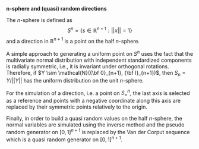 **n-sphere and (quasi) random directions**

The $n$-sphere is defined as
$$
S^n = \{s \in \mathbb{R}^{n+1} : ||x|| = 1\}
$$
and a direction in $\mathbb{R}^{n+1}$ is a point on the half $n$-sphere. 

A simple approach to generating a uniform point on $S^n$ uses the fact that the multivariate normal distribution with independent standardized components is radially symmetric, i.e., it is invariant under orthogonal rotations. Therefore, if 
$Y \sim \mathcal{N}({\bf 0}_{n+1}, {\bf I}_{n+1})$, then $S_n = Y /||Y||$ has the uniform distribution on the unit $n$-sphere. 

For the simulation of a direction, i.e. a point on $S^n_{+}$, the last axis is selected as a reference and points with a negative coordinate along this axis are replaced by their symmetric points relatively to the origin.

Finally, in order to build a quasi random values on the half $n$-sphere, the normal variables are simulated using the inverse method and the pseudo random generator on $[0,1]^{n+1}$ is replaced by the Van der Corput sequence which is a quasi random generator on $[0,1]^{n+1}$.
